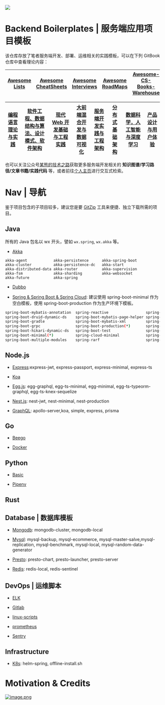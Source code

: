 ![](https://i.postimg.cc/qvkqRvPk/image.png)

# Backend Boilerplates | 服务端应用项目模板

该仓库存放了笔者服务端开发、部署、运维相关的实践模板，可以在下列 GitBook 仓库中查看理论内容：

| [Awesome Lists](https://ngte-al.gitbook.io/i/) | [Awesome CheatSheets](https://ngte-ac.gitbook.io/i/) | [Awesome Interviews](https://github.com/wx-chevalier/Developer-Zero-To-Mastery/tree/master/Interview) | [Awesome RoadMaps](https://github.com/wx-chevalier/Developer-Zero-To-Mastery/tree/master/RoadMap) | [Awesome-CS-Books-Warehouse](https://github.com/wx-chevalier/Awesome-CS-Books-Warehouse) |
| ---------------------------------------------- | ---------------------------------------------------- | ----------------------------------------------------------------------------------------------------- | ------------------------------------------------------------------------------------------------- | ---------------------------------------------------------------------------------------- |


| [编程语言理论与实践](https://ngte-pl.gitbook.io/i/) | [软件工程、数据结构与算法、设计模式、软件架构](https://ngte-se.gitbook.io/i/) | [现代 Web 开发基础与工程实践](https://ngte-web.gitbook.io/i/) | [大前端混合开发与数据可视化](https://ngte-fe.gitbook.io/i/) | [服务端开发实践与工程架构](https://ngte-be.gitbook.io/i/) | [分布式基础架构](https://ngte-infras.gitbook.io/i/) | [数据科学，人工智能与深度学习](https://ngte-aidl.gitbook.io/i/) | [产品设计与用户体验](https://ngte-pd.gitbook.io/i/) |
| --------------------------------------------------- | ----------------------------------------------------------------------------- | ------------------------------------------------------------- | ----------------------------------------------------------- | --------------------------------------------------------- | --------------------------------------------------- | --------------------------------------------------------------- | --------------------------------------------------- |


也可以关注公众号[某熊的技术之路](https://i.postimg.cc/vH5XmBzr/qrcode-for-gh-f6ddfe4d9124-344.jpg)获取更多服务端开发相关的 **知识图谱/学习路径/文章书籍/实践代码** 等，或者前往[个人主页](http://wxyyxc1992.github.io/home/)进行交互式检索。

# Nav | 导航

鉴于项目包含的子项目较多，建议您是要 [GitZip](https://parg.co/QjH) 工具来便捷、独立下载所需的项目。

## Java

所有的 Java 包名以 wx 开头，譬如 `wx.spring`, `wx.akka` 等。

- [Akka](./java/akka)

```
akka-agent            akka-persistence      akka-spring-boot
akka-cluster          akka-persistence-dc   akka-start
akka-distributed-data akka-router           akka-supervision
akka-fsm              akka-sharding         akka-websocket
akka-future           akka-spring
```

- [Dubbo](./java/dubbo)

* [Spring & Spring Boot & Spring Cloud](./java/spring): 建议使用 spring-boot-minimal 作为空白模板，使用 spring-boot-production 作为生产环境下模板。

```sh
spring-boot-mybatis-annotation  spring-reactive                 spring-security-jwt
spring-boot-druid-dynamic-ds    spring-boot-mybatis-page-helper spring-reactive-client          spring-security-login
spring-boot-gradle              spring-boot-mybatis-xml         spring-reactive-functional      spring-security-oauth2
spring-boot-grpc                spring-boot-production(*)       spring-reactive-oauth           spring-security-rest
spring-boot-hikari-dynamic-ds   spring-boot-test                spring-reactive-security        spring-security-socket
spring-boot-minimal(*)          spring-cloud-minimal            spring-security-5               spring-security-taglibs
spring-boot-multiple-modules    spring-rarf                     spring-security-basic-auth
```

## Node.js

- [Express](./node/express):express-jwt, express-passport, express-minimal, express-ts

* [Koa](./node/koa)

* [Egg.js](./node/egg): egg-graphql, egg-ts-minimal, egg-minimal, egg-ts-typeorm-graphql, egg-ts-knex-sequelize

- [Nest.js](./node/nest): nest-jwt, nest-minimal, nest-production

* [GraphQL](./node/graphql): apollo-server,koa, simple, express, prisma

## Go

- [Beego](./go/beego)

- [Docker](./go/go-docker)

## Python

- [Basic](./python/basic)

- [Pipenv](./python/pipenv)

## Rust

## Database | 数据库模板

- [Mongodb](./db/mongodb): mongodb-cluster, mongodb-local

- [Mysql](./db/mysql): mysql-backup, mysql-ecommerce, mysql-master-salve,mysql-replication, mysql-benchmark, mysql-local, mysql-random-data-generator

- [Presto](./db/presto): presto-chart, presto-launcher, presto-server

- [Redis](./db/redis): redis-local, redis-sentinel

## DevOps | 运维脚本

- [ELK](./dev-ops/elk)

- [Gitlab](./dev-ops/gitlab)

- [linux-scripts](./dev-ops/linux-scripts)

- [prometheus](./dev-ops/prometheus)

- [Sentry](./dev-ops/sentry)

## Infrastructure

- [K8s](./dev-ops/k8s): helm-spring, offline-install.sh

# Motivation & Credits

[![image.png](https://i.postimg.cc/y1QXgJ6f/image.png)](https://postimg.cc/bZFSQcfz)
